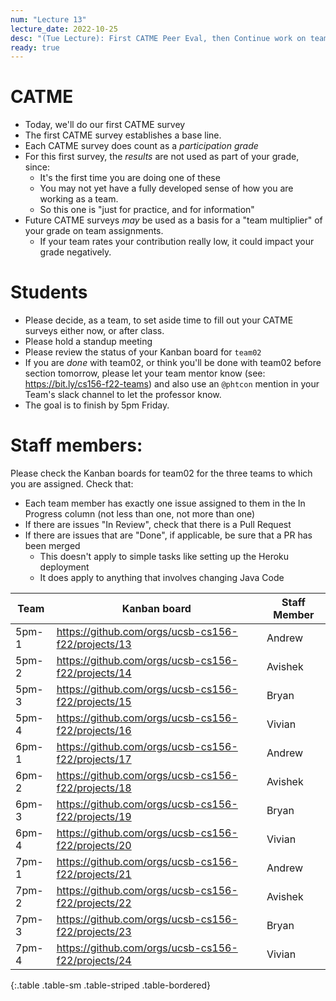 ```yaml
---
num: "Lecture 13"
lecture_date: 2022-10-25
desc: "(Tue Lecture): First CATME Peer Eval, then Continue work on team02"
ready: true
---
```


# CATME

* Today, we'll do our first CATME survey
* The first CATME survey establishes a base line. 
* Each CATME survey does count as a *participation grade*
* For this first survey, the *results* are not used as part of your grade, since:
  - It's the first time you are doing one of these
  - You may not yet have a fully developed sense of how you are working as a team.
  - So this one is "just for practice, and for information"
* Future CATME surveys *may* be used as a basis for a "team multiplier" of your grade on team assignments.
  - If your team rates your contribution really low, it could impact your grade negatively.

# Students

* Please decide, as a team, to set aside time to fill out your CATME surveys either now, or after class.  
* Please hold a standup meeting
* Please review the status of your Kanban board for `team02`
* If you are *done* with team02, or think you'll be done with team02 before section tomorrow, please let your team mentor know (see: <https://bit.ly/cs156-f22-teams>) 
  and also use an `@phtcon` mention in your Team's slack channel to let the professor know.
* The goal is to finish by 5pm Friday.
  
# Staff members:

Please check the Kanban boards for team02 for the three teams to which you are assigned.  Check that:

* Each team member has exactly one issue assigned to them in the In Progress column (not less than one, not more than one)
* If there are issues "In Review", check that there is a Pull Request
* If there are issues that are "Done", if applicable, be sure that a PR has been merged
  - This doesn't apply to simple tasks like setting up the Heroku deployment
  - It does apply to anything that involves changing Java Code


| Team  | Kanban board |  Staff Member    |
|-------|--------------|------------------|
| 5pm-1 | <https://github.com/orgs/ucsb-cs156-f22/projects/13> |  Andrew |
| 5pm-2 | <https://github.com/orgs/ucsb-cs156-f22/projects/14> |  Avishek |
| 5pm-3 | <https://github.com/orgs/ucsb-cs156-f22/projects/15> |  Bryan |
| 5pm-4 | <https://github.com/orgs/ucsb-cs156-f22/projects/16> | Vivian |
| 6pm-1 | <https://github.com/orgs/ucsb-cs156-f22/projects/17> | Andrew |
| 6pm-2 | <https://github.com/orgs/ucsb-cs156-f22/projects/18> | Avishek |
| 6pm-3 | <https://github.com/orgs/ucsb-cs156-f22/projects/19> | Bryan |
| 6pm-4 | <https://github.com/orgs/ucsb-cs156-f22/projects/20> |Vivian |
| 7pm-1 | <https://github.com/orgs/ucsb-cs156-f22/projects/21> |Andrew |
| 7pm-2 | <https://github.com/orgs/ucsb-cs156-f22/projects/22> |Avishek |
| 7pm-3 | <https://github.com/orgs/ucsb-cs156-f22/projects/23> | Bryan |
| 7pm-4 | <https://github.com/orgs/ucsb-cs156-f22/projects/24> |Vivian |
{:.table .table-sm .table-striped .table-bordered}
